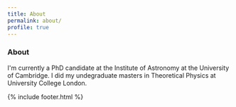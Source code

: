 ```yaml
---
title: About
permalink: about/
profile: true
---
```


### About

I'm currently a PhD candidate at the
Institute of Astronomy at the University of
Cambridge. I did my undegraduate masters in Theoretical Physics at University
College London. 


{% include footer.html %}
